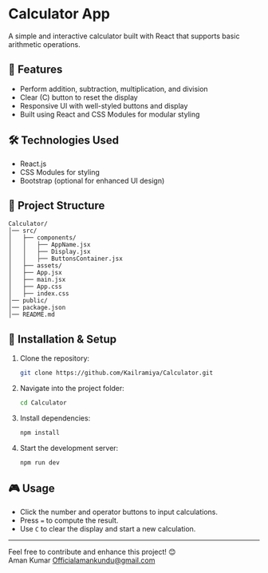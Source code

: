 # Calculator App

A simple and interactive calculator built with React that supports basic arithmetic operations.

## 🚀 Features
- Perform addition, subtraction, multiplication, and division  
- Clear (C) button to reset the display  
- Responsive UI with well-styled buttons and display  
- Built using React and CSS Modules for modular styling  

## 🛠️ Technologies Used
- React.js  
- CSS Modules for styling  
- Bootstrap (optional for enhanced UI design)  

## 📂 Project Structure
```
Calculator/
│── src/
│   ├── components/
│   │   ├── AppName.jsx
│   │   ├── Display.jsx
│   │   ├── ButtonsContainer.jsx
│   ├── assets/
│   ├── App.jsx
│   ├── main.jsx
│   ├── App.css
│   ├── index.css
│── public/
│── package.json
│── README.md
```

## 🔧 Installation & Setup
1. Clone the repository:
   ```sh
   git clone https://github.com/Kailramiya/Calculator.git
   ```
2. Navigate into the project folder:
   ```sh
   cd Calculator
   ```
3. Install dependencies:
   ```sh
   npm install
   ```
4. Start the development server:
   ```sh
   npm run dev
   ```

## 🎮 Usage
- Click the number and operator buttons to input calculations.  
- Press `=` to compute the result.  
- Use `C` to clear the display and start a new calculation.  



---
Feel free to contribute and enhance this project! 😊  
Aman Kumar
Officialamankundu@gmail.com
